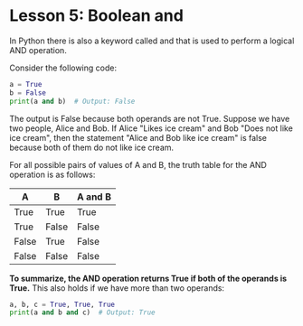 # Lesson 5: Boolean and

In Python there is also a keyword called and that is used to perform a logical AND operation.

Consider the following code:

```python
a = True
b = False
print(a and b)  # Output: False
```

The output is False because both operands are not True. Suppose we have two people, Alice and Bob. If Alice "Likes ice cream" and Bob "Does not like ice cream", then the statement "Alice and Bob like ice cream" is false because both of them do not like ice cream.

For all possible pairs of values of A and B, the truth table for the AND operation is as follows:

| A     | B     | A and B |
|-------|-------|---------|
| True  | True  | True    |
| True  | False | False   |
| False | True  | False   |
| False | False | False   |

**To summarize, the AND operation returns True if both of the operands is True.** This also holds if we have more than two operands:

```python
a, b, c = True, True, True
print(a and b and c)  # Output: True
```